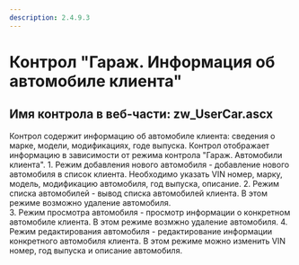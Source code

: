 ```yaml
---
description: 2.4.9.3
---
```


# Контрол "Гараж. Информация об автомобиле клиента"

## Имя контрола в веб-части: zw\_UserCar.ascx

Контрол содержит информацию об автомобиле клиента: сведения о марке, модели, модификациях, годе выпуска. Контрол отображает информацию в зависимости от режима контрола "Гараж. Автомобили клиента". 1. Режим добавления нового автомобиля - добавление нового автомобиля в список клиента. Необходимо указать VIN номер, марку, модель, модификацию автомобиля, год выпуска, описание. 2. Режим списка автомобилей - вывод списка автомобилей клиента. В этом режиме возможно удаление автомобиля.  
3. Режим просмотра автомобиля - просмотр информации о конкретном автомобиле клиента. В этом режиме возмжно удаление автомобиля. 4. Режим редактирования автомобиля - редактирование информации конкретного автомобиля клиента. В этом режиме можно изменить VIN номер, год выпуска и описание автомобиля.

